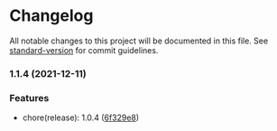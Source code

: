 # Changelog

All notable changes to this project will be documented in this file. See [standard-version](https://github.com/conventional-changelog/standard-version) for commit guidelines.

### 1.1.4 (2021-12-11)

### Features

- chore(release): 1.0.4 ([6f329e8](https://github.com/oyjiangchuan/workflow-demo/commit/6f329e84fb03d21e1e695c57b014f0906be6cff5))
